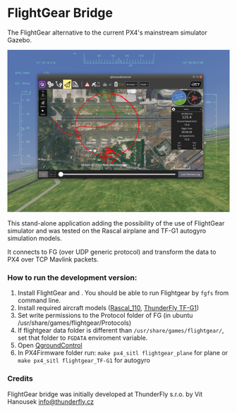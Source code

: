# FlightGear Bridge

The FlightGear alternative to the current PX4's mainstream simulator Gazebo.

![screenshot](art/screenshot.png)

This stand-alone application adding the possibility of the use of FlightGear simulator and was tested on the Rascal airplane and TF-G1 autogyro simulation models.

It connects to FG (over UDP generic protocol) and transform the data to PX4 over TCP Mavlink packets.

### How to run the development version:

1) Install FlightGear and . You should be able to run Flightgear by ```fgfs``` from command line.
2) Install required aircraft models ([Rascal_110](http://wiki.flightgear.org/Rascal_110), [ThunderFly TF-G1](https://github.com/ThunderFly-aerospace/FlightGear-TF-G1))
3) Set write permissions to the Protocol folder of FG (in ubuntu /usr/share/games/flightgear/Protocols)
4) If flightgear data folder is different than ```/usr/share/games/flightgear/```, set that folder to ```FGDATA``` enviroment variable.
5) Open [QgroundControl](http://qgroundcontrol.com/)
6) In PX4Firmware folder run: ```make px4_sitl flightgear_plane``` for plane or ```make px4_sitl flightgear_TF-G1``` for autogyro


### Credits

 FlightGear bridge was initially developed at ThunderFly s.r.o. by Vít Hanousek <info@thunderfly.cz>
